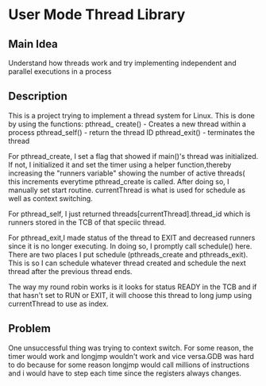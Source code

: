 # User Mode Thread Library
## Main Idea
Understand how threads work and try implementing independent and parallel executions in a process

## Description
This is a project trying to implement a thread system for Linux. This is done by using 
the functions:
pthread_ create() - Creates a new thread within a process
pthread_self() - return the thread ID
pthread_exit() - terminates the thread

For pthread_create, I set a flag that showed if main()'s thread was initialized. If not, I initialized it and set the timer using a helper function,thereby increasing the "runners variable" showing the number of active threads( this increments everytime pthread_create is called. After doing so, I manually set start routine. currentThread is what is used for schedule as well as context switching. 

For pthread_self, I just returned threads[currentThread].thread_id which
is runners stored in the TCB of that speciic thread.

For pthread_exit,I made status of the thread to EXIT and decreased runners since it is no longer executing. In doing so,
I promptly call schedule() here. There are two places I put schedule (pthreads_create and pthreads_exit). This is so I can schedule whatever thread created and
schedule the next thread after the previous thread ends.

The way my round robin works is it looks for status READY in the TCB
and if that hasn't set to RUN or EXIT, it will choose this thread to long jump using currentThread to use as index.

## Problem 
One unsuccessful thing was trying to context switch. For some reason, the timer
would work and longjmp wouldn't work and vice versa.GDB was hard to do 
because for some reason longjmp would call millions of instructions and i 
would have to step each time since the registers always changes.


